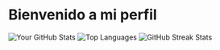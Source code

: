 # Bienvenido a mi perfil

![Your GitHub Stats](https://github-readme-stats.vercel.app/api?username=ljcl79&show_icons=true&theme=radical)
![Top Languages](https://github-readme-stats.vercel.app/api/top-langs/?username=ljcl79&layout=compact&theme=radical)
![GitHub Streak Stats](https://github-readme-streak-stats.herokuapp.com/?user=ljcl79&theme=radical)
